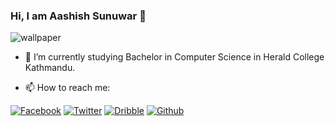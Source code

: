 ### Hi, I am Aashish Sunuwar 👋

![wallpaper](https://img.wallpapersafari.com/desktop/1920/1080/13/93/P3YFQs.jpg)

- 🌱 I’m currently studying Bachelor in Computer Science in Herald College Kathmandu.

- 📫 How to reach me:
<!-- Please don't remove this: Grab your social icons from https://github.com/carlsednaoui/gitsocial -->

<!-- display the social media buttons in your README -->

[![Facebook][1.1]][1]
[![Twitter][2.1]][2]
[![Dribble][3.1]][3]
[![Github][4.1]][4]


<!-- links to social media icons -->
[1.1]: http://i.imgur.com/fep1WsG.png (facebook icon without padding)
[2.1]: http://i.imgur.com/wWzX9uB.png (twitter icon without padding)
[3.1]: http://i.imgur.com/Vvy3Kru.png (dribbble icon without padding)
[4.1]: http://i.imgur.com/9I6NRUm.png (github icon without padding)


<!-- links to your social media accounts -->
[1]: http://www.facebook.com/spydermyaan
[2]: http://www.twitter.com/ArtistSunuwar
[3]: http://dribbble.com/aashish-sunuwar
[4]: http://www.github.com/aashish-sunuwar

<!-- Please don't remove this: Grab your social icons from https://github.com/carlsednaoui/gitsocial -->
